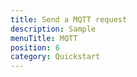 ```yaml
---
title: Send a MQTT request
description: Sample
menuTitle: MQTT
position: 6
category: Quickstart
---
```

